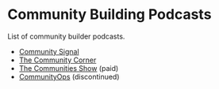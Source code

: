 # Community Building Podcasts

List of community builder podcasts.

- [Community Signal](https://www.communitysignal.com/)
- [The Community Corner](https://pod.bevy.com/)
- [The Communities Show](http://communities.show/) (paid)
- [CommunityOps](https://open.spotify.com/show/2beTkGLf1twuJAasdlUBkL) (discontinued)
